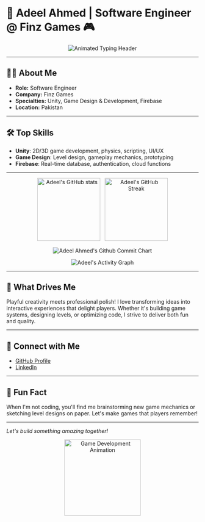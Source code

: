 # 👾 Adeel Ahmed | Software Engineer @ Finz Games 🎮

<!-- Animated Header -->
<p align="center">
  <img src="https://readme-typing-svg.demolab.com?font=Fira+Code&size=32&pause=1000&color=F7971E&center=true&vCenter=true&width=700&lines=Hi+there!+I'm+Adeel+Ahmed+%F0%9F%8E%AE;Software+Engineer+at+Finz+Games;Unity+Game+Developer+%F0%9F%8E%B2;Firebase+Enthusiast+%F0%9F%92%BB;Let's+build+something+amazing!" alt="Animated Typing Header" />
</p>

---

## 👨‍💻 About Me

- **Role:** Software Engineer  
- **Company:** Finz Games  
- **Specialties:** Unity, Game Design & Development, Firebase  
- **Location:** Pakistan

---

## 🛠️ Top Skills

- **Unity**: 2D/3D game development, physics, scripting, UI/UX  
- **Game Design**: Level design, gameplay mechanics, prototyping  
- **Firebase**: Real-time database, authentication, cloud functions  

---

<!-- Animated Stats -->
<p align="center">
  <img src="https://github-readme-stats.vercel.app/api?username=AdeeLGondaL&show_icons=true&theme=radical&hide_title=true" alt="Adeel's GitHub stats" height="165" />
  &nbsp;
  <img src="https://github-readme-streak-stats.herokuapp.com/?user=AdeeLGondaL&theme=radical" alt="Adeel's GitHub Streak" height="165" />
</p>

<!-- Commit Chart -->
<p align="center">
  <img src="https://ghchart.rshah.org/F7971E/AdeeLGondaL" alt="Adeel Ahmed's Github Commit Chart" />
</p>

<p align="center">
  <img src="https://github-readme-activity-graph.cyclic.app/graph?username=AdeeLGondaL&theme=react-dark" alt="Adeel's Activity Graph" />
</p>

---

## 🌟 What Drives Me

Playful creativity meets professional polish! I love transforming ideas into interactive experiences that delight players. Whether it's building game systems, designing levels, or optimizing code, I strive to deliver both fun and quality.

---

## 🔗 Connect with Me

- [GitHub Profile](https://github.com/AdeeLGondaL)
- [LinkedIn](https://www.linkedin.com/in/adeel-ahmed-0544a3212/)

---

## 🚀 Fun Fact

When I'm not coding, you'll find me brainstorming new game mechanics or sketching level designs on paper. Let's make games that players remember!

---

*Let's build something amazing together!*

<p align="center">
  <img src="https://media.giphy.com/media/l0MYt5jPR6QX5pnqM/giphy.gif" alt="Game Development Animation" width="200"/>
</p>
